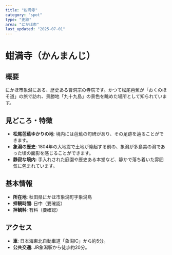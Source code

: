 ```yaml
---
title: "蚶満寺"
category: "spot"
type: "史跡"
area: "にかほ市"
last_updated: "2025-07-01"
---
```


# 蚶満寺（かんまんじ）

## 概要
にかほ市象潟にある、歴史ある曹洞宗の寺院です。かつて松尾芭蕉が「おくのほそ道」の旅で訪れ、景勝地「九十九島」の景色を眺めた場所として知られています。

## 見どころ・特徴
- **松尾芭蕉ゆかりの地**: 境内には芭蕉の句碑があり、その足跡を辿ることができます。
- **象潟の歴史**: 1804年の大地震で土地が隆起する前の、象潟が多島美の潟であった頃の面影を感じることができます。
- **静寂な境内**: 手入れされた庭園や歴史ある本堂など、静かで落ち着いた雰囲気に包まれています。

## 基本情報
- **所在地**: 秋田県にかほ市象潟町字象潟島
- **拝観時間**: 日中（要確認）
- **拝観料**: 有料（要確認）

## アクセス
- **車**: 日本海東北自動車道「象潟IC」から約5分。
- **公共交通**: JR象潟駅から徒歩約20分。